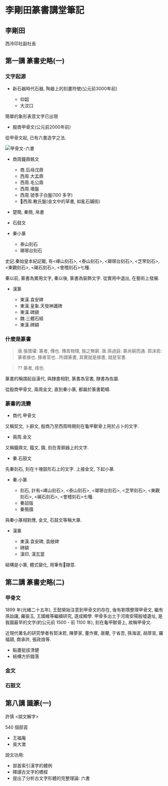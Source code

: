 # 李剛田篆書講堂筆記

## 李剛田

西泠印社副社長

## 第一講 篆書史略(一)

### 文字起源

- 新石器時代石器, 陶器上的刻畫符號(公元前3000年前)

  - 仰韶
  - 大汶口

簡單的象形表意文字已出現

- 殷商甲骨文(公元前2000年前)

從甲骨文起, 已有六書造字之法.

![甲骨文-六書](/arts/images/00_ligangtian_jiaguwen.png)

- 商周鐘鼎銘文

  - 商.后母戊鼎
  - 西周.大盂鼎
  - 西周.毛公鼎
  - 西周.墻盤
  - 西周.虢季子白盤(100 多字)
  - 西周.散氏盤(金文中的草書, 如亂石鋪街)

- 楚簡, 秦簡, 帛書

- 石鼓文

- 秦小篆

  - 泰山刻石
  - 瑯琊台刻石

史記.秦始皇本紀記載, 有<嶧山刻石>, <泰山刻石>, <瑯琊台刻石>, <芝罘刻石>, <東觀刻石>, <碣石刻石>, <會稽刻石>七種.

秦以前, 篆書為實用文字, 秦以後, 篆書為裝飾文字. 從實用中退出, 在藝術上發展.

- 漢篆

  - 東漢.袁安碑
  - 東漢.皇象.天發神讖碑
  - 東漢.碑額
  - 魏.三體石經
  - 東漢.碑額

### 什麼是篆書

> 唐.張懷瓘: 篆者, 傳也. 傳其物理, 施之無窮.
> 唐.孫過庭: 篆尚婉而通.
> 郭沫若: 篆者掾也. 掾者官也...所謂篆書, 其實就是掾書, 就是官書.

> ?? 篆者, 琢也.

篆書的稱謂起自漢代, 與隸書相對, 篆書為官書, 隸書為佐屬.

從殷商甲骨文, 兩周金文, 直到秦小篆, 都屬於篆書範疇.

### 篆書的流變

- 商代.甲骨文

又稱契文, 卜辭文, 殷商乃至西周時期刻在龜甲獸骨上用於占卜的文字.

- 兩周.金文

又稱鐘鼎文, 籀文, 鑄, 刻在青銅器上的文字.

- 秦.石鼓文

先秦刻石, 刻在十塊鼓形石上的文字. 上接金文, 下起小篆.

- 秦.小篆

  - 刻石, 計有<嶧山刻石>, <泰山刻石>, <瑯琊台刻石>, <芝罘刻石>, <東觀刻石>, <碣石刻石>, <會稽刻石>七種.
  - 秦詔版
  - 秦簡牘

與秦小篆相對應, 金文, 石鼓文等稱大篆.

- 漢篆

  - 東漢.袁安碑, 袁敞碑
  - 碑額
  - 漢印, 漢瓦當

結構是小篆, 體式變化, 用筆有隸意.

## 第二講 篆書史略(二)

### 甲骨文

1899 年(光緒二十五年), 王懿榮始注意到甲骨文的存在, 後有劉鶚整理甲骨文, 繼有孫詒讓, 羅振玉, 王國維等繼續研究, 遂成顯學. 甲骨多出土于河南安陽殷墟遺址, 是我國最早的文字(約公元前 1500 - 前 1100 年), 刻在龜甲獸骨上, 故稱甲骨文.

近現代著名的研究學者有郭沫若, 陳夢家, 董作賓, 唐蘭, 于省吾, 孫海波, 胡厚宣, 羅福頤, 商承祚, 張政烺等.

- 點畫挺拔清健
- 結構方折錯落

### 金文



### 石鼓文


## 第八講 識篆(一)

許慎 <說文解字>

540 個部首

- 王福庵
- 吳大澂

說文功用:

- 部首索引漢字的體例
- 釋讀古文字的橋樑
- 提出了分析古文字形體的完整理論: 六書
